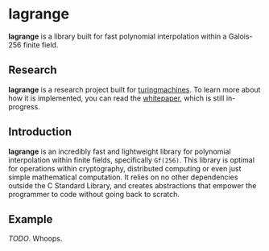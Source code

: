 # lagrange

__lagrange__ is a library built for fast polynomial interpolation within a Galois-256 finite field.

## Research

__lagrange__ is a research project built for [turingmachines](https://turingmachines.github.io). To learn more about how it is implemented, you can read the [whitepaper](https://www.sharelatex.com/read/ktzwqfqghsgq), which is still in-progress.

## Introduction

__lagrange__ is an incredibly fast and lightweight library for polynomial interpolation within finite fields, specifically `Gf(256)`. This library is optimal
for operations within cryptography, distributed computing or even just simple mathematical computation. It relies on no other dependencies outside the C Standard Library, and creates abstractions that empower the programmer to code without going back to scratch.

## Example

_TODO_. Whoops.
